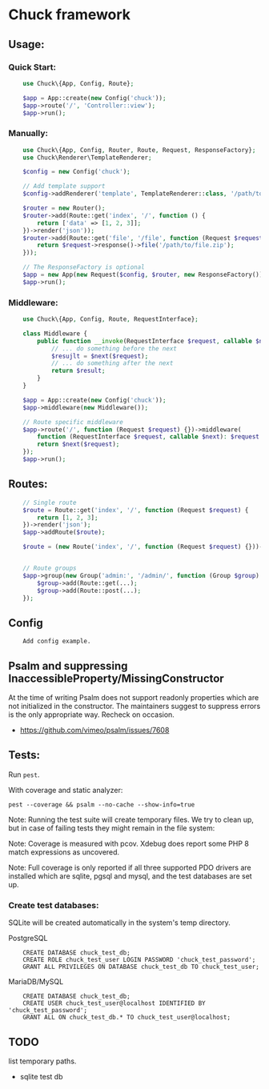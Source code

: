 Chuck framework
===============

## Usage:

### Quick Start:

```php
    use Chuck\{App, Config, Route};

    $app = App::create(new Config('chuck'));
    $app->route('/', 'Controller::view');
    $app->run();
```

### Manually:

```php
    use Chuck\{App, Config, Router, Route, Request, ResponseFactory};
    use Chuck\Renderer\TemplateRenderer;

    $config = new Config('chuck');

    // Add template support
    $config->addRenderer('template', TemplateRenderer::class, '/path/to/templates');

    $router = new Router();
    $router->add(Route::get('index', '/', function () {
        return ['data' => [1, 2, 3]];
    })->render('json'));
    $router->add(Route::get('file', '/file', function (Request $request) {
        return $request->response()->file('/path/to/file.zip');
    }));

    // The ResponseFactory is optional
    $app = new App(new Request($config, $router, new ResponseFactory()));
    $app->run();
```

### Middleware:

```php
    use Chuck\{App, Config, Route, RequestInterface};

    class Middleware {
        public function __invoke(RequestInterface $request, callable $next) {
            // ... do something before the next
            $resujlt = $next($request);
            // ... do something after the next
            return $result;
        }
    }

    $app = App::create(new Config('chuck'));
    $app->middleware(new Middleware());

    // Route specific middleware
    $app->route('/', function (Request $request) {})->middleware(
        function (RequestInterface $request, callable $next): $request {
        return $next($request);
    });
    $app->run();
```


## Routes:

```php
    // Single route
    $route = Route::get('index', '/', function (Request $request) {
        return [1, 2, 3];
    })->render('json');
    $app->addRoute($route);

    $route = (new Route('index', '/', function (Request $request) {}))->method('GET','POST');


    // Route groups
    $app->group(new Group('admin:', '/admin/', function (Group $group) {
        $group->add(Route::get(...);
        $group->add(Route::post(...);
    });
```


## Config

```
    Add config example.
```


## Psalm and suppressing InaccessibleProperty/MissingConstructor

At the time of writing Psalm does not support readonly properties which 
are not initialized in the constructor. The maintainers suggest to 
suppress errors is the only appropriate way. Recheck on occasion.

- https://github.com/vimeo/psalm/issues/7608


## Tests:

Run `pest`.

With coverage and static analyzer:

    pest --coverage && psalm --no-cache --show-info=true

Note: Running the test suite will create temporary files. We try to clean up, but in 
case of failing tests they might remain in the file system:

Note: Coverage is measured with pcov. Xdebug does report some PHP 8 match 
expressions as uncovered.

Note: Full coverage is only reported if all three supported PDO drivers are installed
which are sqlite, pgsql and mysql, and the test databases are set up.

### Create test databases:

SQLite will be created automatically in the system's temp directory.

PostgreSQL

```
    CREATE DATABASE chuck_test_db;
    CREATE ROLE chuck_test_user LOGIN PASSWORD 'chuck_test_password';
    GRANT ALL PRIVILEGES ON DATABASE chuck_test_db TO chuck_test_user;
```

MariaDB/MySQL

```
    CREATE DATABASE chuck_test_db;
    CREATE USER chuck_test_user@localhost IDENTIFIED BY 'chuck_test_password';
    GRANT ALL ON chuck_test_db.* TO chuck_test_user@localhost;
```

## TODO

list temporary paths.

- sqlite test db

